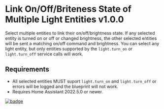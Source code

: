    # Link On/Off/Briteness State of Multiple Light Entities v1.0.0
   Select multiple entities to link their on/off/brightness state.  If any selected entity is turned on or off or changed brightness, the other selected entities will be sent a matching on/off command and brightness.
    You can select any light entity, but only entities supported by the `light.turn_on` or `light.turn_off` service calls will work.
    
   ## Requirements
   
   * All selected entities MUST suport `light.turn_on` and `light.turn_off` or errors will be logged and the blueprint will not work.
   * Requires Home Assistant 2022.5.0 or newer.

   [![badge](https://my.home-assistant.io/badges/blueprint_import.svg)](https://my.home-assistant.io/redirect/blueprint_import/?blueprint_url=https%3A%2F%2Fgithub.com%2Fwroadd%2Fhome-assistant-blueprints%2Fmain%2Fha_sync_dimmers.yaml)
      
